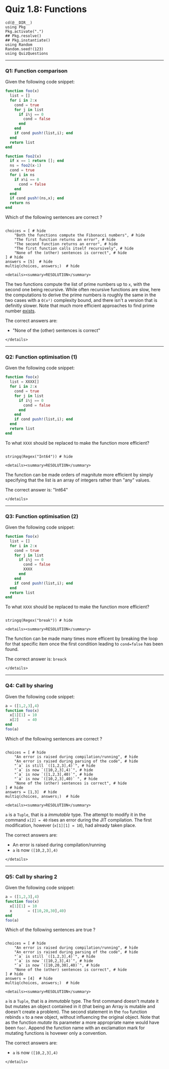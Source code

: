 # Quiz 1.8: Functions

```@setup q0108
cd(@__DIR__)    
using Pkg      
Pkg.activate(".")  
## Pkg.resolve()   
## Pkg.instantiate()
using Random
Random.seed!(123)
using QuizQuestions
```


--------------------------------------------------------------------------------
### Q1: Function comparison

Given the following code snippet:

```julia
function foo(x)
  list = []
  for i in 2:x
    cond = true
    for j in list
      if i%j == 0
        cond = false
      end
    end
    if cond push!(list,i); end
  end
  return list
end

function foo2(x)
  if x == 1 return []; end
  ns = foo2(x-1)
  cond = true
  for i in ns
    if x%i == 0
      cond = false
    end
  end
  if cond push!(ns,x); end
  return ns
end
```

Which of the following sentences are correct ?

```@example q0108

choices = [ # hide
    "Both the functions compute the Fibonacci numbers", # hide
    "The first function returns an error", # hide
    "The second function returns an error", # hide
    "The first function calls itself recursively", # hide
    "None of the (other) sentences is correct", # hide
] # hide
answers = [5]  # hide
multiq(choices, answers;)  # hide

```

```@raw html
<details><summary>RESOLUTION</summary>
```
The two functions compute the list of prime numbers up to `x`, with the second one being recursive. While often recursive functions are slow, here the computations to derive the prime numbers is roughly the same in the two cases with a `O(x²)` complexity  bound, and there isn't a version that is definitly slower. Note that much more efficient approaches to find prime number [exists](https://en.wikipedia.org/wiki/Generation_of_primes#Prime_sieves).

The correct answers are:
  - "None of the (other) sentences is correct"

```@raw html
</details>
```

--------------------------------------------------------------------------------
### Q2: Function optimisation (1)

Given the following code snippet:

```julia
function foo(x)
  list = XXXX[]
  for i in 2:x
    cond = true
    for j in list 
      if i%j == 0
        cond = false
      end        
    end
    if cond push!(list,i); end
  end
  return list
end
```

To what `XXXX` should be replaced to make the function more efficient?

```@example q0108

stringq(Regex("Int64")) # hide

```

```@raw html
<details><summary>RESOLUTION</summary>
```

The function can be made orders of magnitute more efficient by simply specifying that the list is an array of integers rather than "any" values.

The correct answer is: "Int64"

```@raw html
</details>
```

--------------------------------------------------------------------------------
### Q3: Function optimisation (2)

Given the following code snippet:


```julia
function foo(x)
  list = []
  for i in 2:x
    cond = true
    for j in list 
      if i%j == 0
        cond = false
        XXXX
      end        
    end
    if cond push!(list,i); end
  end
  return list
end
```

To what `XXXX` should be replaced to make the function more efficient?

```@example q0108

stringq(Regex("break")) # hide

```

```@raw html
<details><summary>RESOLUTION</summary>
```

The function can be made many times more efficent by breaking the loop for that specific item once the first condition leading to `cond=false` has been found.

The correct answer is: `breack`

```@raw html
</details>
```


--------------------------------------------------------------------------------
### Q4: Call by sharing

Given the following code snippet:

```julia
a = ([1,2,3],4)
function foo(x)
  x[1][1] = 10
  x[2]    = 40
end
foo(a)
```

Which of the following sentences are correct ?

```@example q0108

choices = [ # hide
    "An error is raised during compilation/running", # hide
    "An error is raised during parsing of the code", # hide
    "`a` is still `([1,2,3],4)`", # hide
    "`a` is now `([10,2,3],4)`", # hide
    "`a` is now `([1,2,3],40)`", # hide
    "`a` is now `([10,2,3],40)` ", # hide
    "None of the (other) sentences is correct", # hide
] # hide
answers = [1,3]  # hide
multiq(choices, answers;)  # hide

```

```@raw html
<details><summary>RESOLUTION</summary>
```

`a` is a `Tuple`, that is a _immutable_ type. The attempt to modify it in the command `x[2] = 40` rises an error during the JIT compilation. The first modification, however (`x[1][1] = 10`), had already taken place.

The correct answers are:
  - An error is raised during compilation/running
  - `a` is now `([10,2,3],4)`

```@raw html
</details>
```


--------------------------------------------------------------------------------
### Q5: Call by sharing 2

Given the following code snippet:

```julia
a = ([1,2,3],4)
function foo(x)
  x[1][1] = 10
  x       = ([10,20,30],40)
end
foo(a)
```

Which of the following sentences are true ?

```@example q0108

choices = [ # hide
    "An error is raised during compilation/running", # hide
    "An error is raised during parsing of the code", # hide
    "`a` is still `([1,2,3],4)`", # hide
    "`a` is now `([10,2,3],4)`", # hide
    "`a` is now `([10,20,30],40)`", # hide
    "None of the (other) sentences is correct", # hide
] # hide
answers = [4]  # hide
multiq(choices, answers;)  # hide

```

```@raw html
<details><summary>RESOLUTION</summary>
```

`a` is a `Tuple`, that is a _immutable_ type. The first command doesn't mutate it but mutates an object contained in it (that being an Array is mutable and doesn't create a problem). The second statement in the `foo` function rebinds `x` to a new object, without influencing the original object.
Note that as the function _mutate_ its parameter a more appropriate name would have been `foo!`. Append the function name with an exclamation mark for mutating functions is hovewer only a convention.

The correct answers are:
  - `a` is now `([10,2,3],4)`

```@raw html
</details>
```

